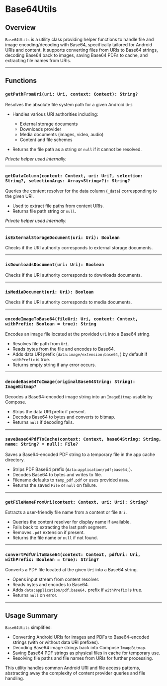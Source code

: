 # Base64Utils

## Overview

`Base64Utils` is a utility class providing helper functions to handle file and image encoding/decoding with Base64, specifically tailored for Android URIs and content. It supports converting files from URIs to Base64 strings, decoding Base64 back to images, saving Base64 PDFs to cache, and extracting file names from URIs.

---

## Functions

### `getPathFromUri(uri: Uri, context: Context): String?`

Resolves the absolute file system path for a given Android `Uri`.

* Handles various URI authorities including:

  * External storage documents
  * Downloads provider
  * Media documents (images, video, audio)
  * Content and file schemes
* Returns the file path as a string or `null` if it cannot be resolved.

*Private helper used internally.*

---

### `getDataColumn(context: Context, uri: Uri?, selection: String?, selectionArgs: Array<String>?): String?`

Queries the content resolver for the data column (`_data`) corresponding to the given URI.

* Used to extract file paths from content URIs.
* Returns file path string or `null`.

*Private helper used internally.*

---

### `isExternalStorageDocument(uri: Uri): Boolean`

Checks if the URI authority corresponds to external storage documents.

---

### `isDownloadsDocument(uri: Uri): Boolean`

Checks if the URI authority corresponds to downloads documents.

---

### `isMediaDocument(uri: Uri): Boolean`

Checks if the URI authority corresponds to media documents.

---

### `encodeImageToBase64(fileUri: Uri, context: Context, withPrefix: Boolean = true): String`

Encodes an image file located at the provided `Uri` into a Base64 string.

* Resolves file path from `Uri`.
* Reads bytes from the file and encodes to Base64.
* Adds data URI prefix (`data:image/extension;base64,`) by default if `withPrefix` is true.
* Returns empty string if any error occurs.

---

### `decodeBase64ToImage(originalBase64String: String): ImageBitmap?`

Decodes a Base64-encoded image string into an `ImageBitmap` usable by Compose.

* Strips the data URI prefix if present.
* Decodes Base64 to bytes and converts to bitmap.
* Returns `null` if decoding fails.

---

### `saveBase64PdfToCache(context: Context, base64String: String, name: String? = null): File?`

Saves a Base64-encoded PDF string to a temporary file in the app cache directory.

* Strips PDF Base64 prefix (`data:application/pdf;base64,`).
* Decodes Base64 to bytes and writes to file.
* Filename defaults to `temp_pdf.pdf` or uses provided `name`.
* Returns the saved `File` or `null` on failure.

---

### `getFileNameFromUri(context: Context, uri: Uri): String?`

Extracts a user-friendly file name from a content or file `Uri`.

* Queries the content resolver for display name if available.
* Falls back to extracting the last path segment.
* Removes `.pdf` extension if present.
* Returns the file name or `null` if not found.

---

### `convertPdfUriToBase64(context: Context, pdfUri: Uri, withPrefix: Boolean = true): String?`

Converts a PDF file located at the given `Uri` into a Base64 string.

* Opens input stream from content resolver.
* Reads bytes and encodes to Base64.
* Adds `data:application/pdf;base64,` prefix if `withPrefix` is true.
* Returns `null` on error.

---

## Usage Summary

`Base64Utils` simplifies:

* Converting Android URIs for images and PDFs to Base64-encoded strings (with or without data URI prefixes).
* Decoding Base64 image strings back into Compose `ImageBitmap`.
* Saving Base64 PDF strings as physical files in cache for temporary use.
* Resolving file paths and file names from URIs for further processing.

This utility handles common Android URI and file access patterns, abstracting away the complexity of content provider queries and file handling.
